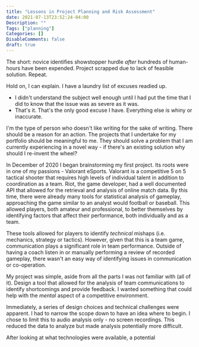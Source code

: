 ```yaml
---
title: "Lessons in Project Planning and Risk Assessment"
date: 2021-07-13T23:52:24-04:00
Description: ""
Tags: ["planning"]
Categories: []
DisableComments: false
draft: true
---
```


The short: novice identifies showstopper hurdle *after* hundreds of human-hours have been expended. Project scrapped due to lack of feasible solution. Repeat.

Hold on, I can explain. I have a laundry list of excuses readied up.
- I didn't understand the subject well enough until I had put the time that I did to know that the issue was as severe as it was.
- That's it. That's the only good excuse I have. Everything else is whiny or inaccurate.

I'm the type of person who doesn't like writing for the sake of writing. There should be a reason for an action. The projects that I undertake for my portfolio should be meaningful to me. They should solve a problem that I am currently experiencing in a novel way - if there's an existing solution why should I re-invent the wheel?

In December of 2020 I began brainstorming my first project. Its roots were in one of my passions - Valorant eSports. Valorant is a competitive 5 on 5 tactical shooter that requires high levels of individual talent in addition to coordination as a team. Riot, the game developer, had a well documented API that allowed for the retrieval and analysis of online match data. By this time, there were already many tools for statistical analysis of gameplay, approaching the game similar to an analyst would football or baseball. This allowed players, both amateur and professional, to better themselves by identifying factors that affect their performance, both individually and as a team. 

These tools allowed for players to identify *technical* mishaps (i.e. mechanics, strategy or tactics). However, given that this is a team game, communication plays a significant role in team performance. Outside of having a coach listen in or manually performing a review of recorded gameplay, there wasn't an easy way of identifying issues in communication or co-operation. 

My project was simple, aside from all the parts I was not familiar with (all of it). Design a tool that allowed for the analysis of team communications to identify shortcomings and provide feedback. I wanted something that could help with the *mental* aspect of a competitive environment.

Immediately, a series of design choices and technical challenges were apparent. I had to narrow the scope down to have an idea where to begin. I chose to limit this to audio analysis only - no screen recordings. This reduced the data to analyze but made analysis potentially more difficult. 

After looking at what technologies were available, a potential 